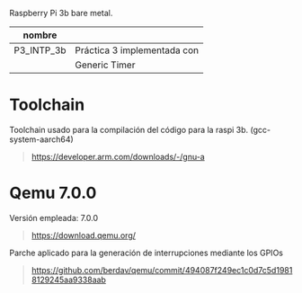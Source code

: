 Raspberry Pi 3b bare metal.

|nombre          |                               |
|----------------|-------------------------------|
|P3_INTP_3b      |Práctica 3 implementada con    |          
|                |Generic Timer                  |

# Toolchain
Toolchain usado para la compilación del código para la raspi 3b. (gcc-system-aarch64)
>https://developer.arm.com/downloads/-/gnu-a

# Qemu 7.0.0
Versión empleada: 7.0.0
>https://download.qemu.org/

Parche aplicado para la generación de interrupciones mediante los GPIOs
>https://github.com/berdav/qemu/commit/494087f249ec1c0d7c5d19818129245aa9338aab
